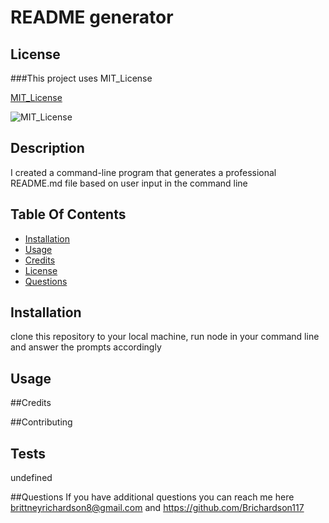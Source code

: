 # README generator

  ## License
  
  ###This project uses MIT_License
  
  [MIT_License](https://opensource.org/license/MIT_License)
  
  
  ![MIT_License](https://shields.io/badge/license-MIT_License-brightgreen)
  

  ## Description
  I created a command-line program that generates a professional README.md file based on user input in the command line
  
  
  ## Table Of Contents
  * [Installation](#installation)
  * [Usage](#usage)
  * [Credits](#credits)
  * [License](#license)
  * [Questions](#Questions)
  

  ## Installation
  clone this repository to your local machine, run node in your command line and answer the prompts accordingly

  ## Usage
  

  ##Credits
  

  ##Contributing
    


  ## Tests
  undefined

  ##Questions
If you have additional questions you can reach me here brittneyrichardson8@gmail.com and https://github.com/Brichardson117




